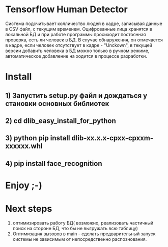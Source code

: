 # Tensorflow Human Detector
Система подсчитывает колличество людей в кадре, записывая данные в CSV файл, с текущим временем. Оцифрованные лица хранятся в локальной БД и при работе программы просиходит постоянная проверка, есть ли человек в БД. В случае обнаружения, он отмечается в кадре, если человек отсутствует в кадре - "Unckown", в текущей версии добавить человека в БД можно только в ручном режиме, автоматическое добавление на ходится в процессе разработки. 
# Install
## 1) Запустить setup.py файл и дождаться у становки основных библиотек
## 2) cd dlib_easy_install_for_python
## 3) python pip install dlib-xx.x.x-cpxx-cpxxm-xxxxxx.whl
## 4) pip install face_recognition
# Enjoy ;-)
# Next steps
1) оптимизировать работу БД( возможно, реализовать частичный поиск на стороне БД, что бы не выгружать всю таблицу) 
2) Оптимизация вызовов в main - сделать предварительный запуск системы не зависимым от непосредственно распознования.
